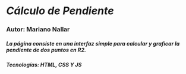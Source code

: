# _Cálculo de Pendiente_
### Autor: Mariano Nallar
##### La página consiste en una interfaz simple para calcular y graficar la pendiente de dos puntos en R2.
##### Tecnologías: HTML, CSS Y JS
